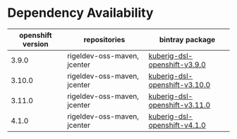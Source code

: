 # Dependency Availability
| openshift version | repositories | bintray package |
| ------------------ | ------------ | --------------- |
| 3.9.0 | rigeldev-oss-maven, jcenter | [kuberig-dsl-openshift-v3.9.0](https://bintray.com/teyckmans/rigeldev-oss-maven/kuberig-dsl-openshift-v3.9.0) |
| 3.10.0 | rigeldev-oss-maven, jcenter | [kuberig-dsl-openshift-v3.10.0](https://bintray.com/teyckmans/rigeldev-oss-maven/kuberig-dsl-openshift-v3.10.0) |
| 3.11.0 | rigeldev-oss-maven, jcenter | [kuberig-dsl-openshift-v3.11.0](https://bintray.com/teyckmans/rigeldev-oss-maven/kuberig-dsl-openshift-v3.11.0) |
| 4.1.0 | rigeldev-oss-maven, jcenter | [kuberig-dsl-openshift-v4.1.0](https://bintray.com/teyckmans/rigeldev-oss-maven/kuberig-dsl-openshift-v4.1.0) |
